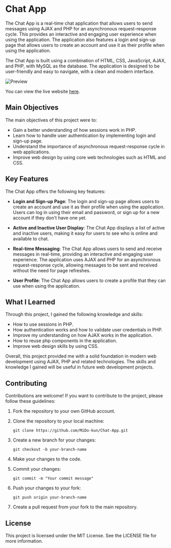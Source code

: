# Chat App

The Chat App is a real-time chat application that allows users to send messages using AJAX and PHP for an asynchronous request-response cycle. This provides an interactive and engaging user experience when using the application. The application also features a login and sign-up page that allows users to create an account and use it as their profile when using the application.

The Chat App is built using a combination of HTML, CSS, JavaScript, AJAX, and PHP, with MySQL as the database. The application is designed to be user-friendly and easy to navigate, with a clean and modern interface.

![Preview](https://lh3.googleusercontent.com/I5agjwuAkvyWuJJTD-nFuqoZW3aaEo63aPOBNi4Ga2rU1FWcXYfi43bFvYKjxs-HS_XA4T7ex5KXWnCbyTnptpWxZ0quCI64-PHnRN3gJMIPIwpvl_47i5xC0K071hIMtJWKYuXXJqslCUmEZRyeXVZLhPQNONGG9Hp0S7pQRbomtMBr9LJtXLP3QJw6ytIJzVlZ8I15ZyKoiV-ixk7PIW9kH2vLzugzEAGHJhvJ8f0D8SmGwgIS_2WlolFTaGuWLqmB2PTFf1naD3ydbAjAMHOPxV_cht26SG_h1mkvLI210Zpx7nxrRFQltUcufawyUGr8Xd7CtUKQPQYtr2TDwsFjqH5zo-zI8pWckWc00tIr_l1oW1ztkuog978gkfTdwcHcVgMecn3qPErs56ml_SpmLBponPy9TcAr5qKHFTOsB9lhgZV3k_4aYftlYniZKGaXeUSApZtVkT3LJ_H59-GPNAYz_zL2k7HsM4pm3cTHIDMRYXta7gGeQW3WHfIaB5FGMytOnLE0pIU67XP-hzX1_d83wOm-SoD5OEuqMGoSnjNL33xXoJb403YSfXkZ_6lKhRId-Yo5NHjWQyeatbcdnlevukMfwxRsJy8vsyazg579Fc8l-Z3H89DGI-nbLbL4427N_7LogBXXn8SyovlXy0eBvVArT3ntSoMHNw5xv2u4146dJiQ86mL0Od6Al7xCyF4GTuuk9DqJc9GlsHN_YWsnJxvyrRQZBC0sN29kQavMBHMEVuDkR6NCXdyoXbPwoB97D5JGk6o2FUVDKbEGvX6RYhd8cXKwMYnusAFt3Z2HwQcwiS2pultS7nnaqpc-6CUTgvwTC3yTXbK7DJl6EXA-G1h4NQCdPPAsECnTu4pdz9uieIXn91kKnlFwUoyUGF_sRS0UKMGk2BrZC131ZhComhpwXCCPa6ubyGFyGP8bnXXZszznCPevWfq2TJQuPI-uqCiczNwcvHeCWA=w1006-h467-s-no?authuser=0)

You can view the live website [here](https://chat-app.mido-kun.repl.co/).

## Main Objectives

The main objectives of this project were to:

- Gain a better understanding of how sessions work in PHP.
- Learn how to handle user authentication by implementing login and sign-up page.
- Understand the importance of asynchronous request-response cycle in web applications.
- Improve web design by using core web technologies such as HTML and CSS.

## Key Features

The Chat App offers the following key features:

- **Login and Sign-up Page**: The login and sign-up page allows users to create an account and use it as their profile when using the application. Users can log in using their email and password, or sign up for a new account if they don't have one yet.

- **Active and Inactive User Display**: The Chat App displays a list of active and inactive users, making it easy for users to see who is online and available to chat.

- **Real-time Messaging**: The Chat App allows users to send and receive messages in real-time, providing an interactive and engaging user experience. The application uses AJAX and PHP for an asynchronous request-response cycle, allowing messages to be sent and received without the need for page refreshes.

- **User Profile**: The Chat App allows users to create a profile that they can use when using the application.

## What I Learned

Through this project, I gained the following knowledge and skills:

- How to use sessions in PHP.
- How authentication works and how to validate user credentials in PHP.
- Improve my understanding on how AJAX works in the application.
- How to reuse php components in the application.
- Improve web design skills by using CSS.

Overall, this project provided me with a solid foundation in modern web development using AJAX, PHP and related technologies. The skills and knowledge I gained will be useful in future web development projects.

## Contributing

Contributions are welcome! If you want to contribute to the project, please follow these guidelines:

1. Fork the repository to your own GitHub account.

2. Clone the repository to your local machine:

   `git clone https://github.com/MiDo-kun/Chat-App.git`

3. Create a new branch for your changes:

   `git checkout -b your-branch-name`

4. Make your changes to the code.

5. Commit your changes:

   `git commit -m "Your commit message"`

6. Push your changes to your fork:

   `git push origin your-branch-name`

7. Create a pull request from your fork to the main repository.

## License

This project is licensed under the MIT License. See the LICENSE file for more information.

